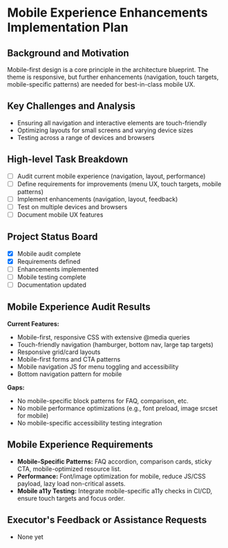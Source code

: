 # Mobile Experience Enhancements Implementation Plan

## Background and Motivation
Mobile-first design is a core principle in the architecture blueprint. The theme is responsive, but further enhancements (navigation, touch targets, mobile-specific patterns) are needed for best-in-class mobile UX.

## Key Challenges and Analysis
- Ensuring all navigation and interactive elements are touch-friendly
- Optimizing layouts for small screens and varying device sizes
- Testing across a range of devices and browsers

## High-level Task Breakdown
- [ ] Audit current mobile experience (navigation, layout, performance)
- [ ] Define requirements for improvements (menu UX, touch targets, mobile patterns)
- [ ] Implement enhancements (navigation, layout, feedback)
- [ ] Test on multiple devices and browsers
- [ ] Document mobile UX features

## Project Status Board
- [x] Mobile audit complete
- [x] Requirements defined
- [ ] Enhancements implemented
- [ ] Mobile testing complete
- [ ] Documentation updated

## Mobile Experience Audit Results

**Current Features:**
- Mobile-first, responsive CSS with extensive @media queries
- Touch-friendly navigation (hamburger, bottom nav, large tap targets)
- Responsive grid/card layouts
- Mobile-first forms and CTA patterns
- Mobile navigation JS for menu toggling and accessibility
- Bottom navigation pattern for mobile

**Gaps:**
- No mobile-specific block patterns for FAQ, comparison, etc.
- No mobile performance optimizations (e.g., font preload, image srcset for mobile)
- No mobile-specific accessibility testing integration

## Mobile Experience Requirements

- **Mobile-Specific Patterns:** FAQ accordion, comparison cards, sticky CTA, mobile-optimized resource list.
- **Performance:** Font/image optimization for mobile, reduce JS/CSS payload, lazy load non-critical assets.
- **Mobile a11y Testing:** Integrate mobile-specific a11y checks in CI/CD, ensure touch targets and focus order.

## Executor's Feedback or Assistance Requests
- None yet 